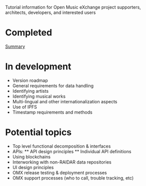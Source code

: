 Tutorial information for Open Music eXchange project supporters, architects, developers, and interested users

# Completed
[Summary](https://github.com/openmusicx/white-papers/blob/master/RAIDAR%20summary.pdf)

# In development
* Version roadmap
* General requirements for data handling
* Identifying artists
* Identifying musical works
* Multi-lingual and other internationalization aspects
* Use of IPFS
* Timestamp requirements and methods

# Potential topics
* Top level functional decomposition & interfaces
* APIs:
** API design principles
** Individual API definitions
* Using blockchains
* Interworking with non-RAIDAR data repositories
* UI design principles
* OMX release testing & deployment processes
* OMX support processes (who to call, trouble tracking, etc)
